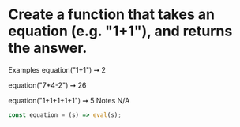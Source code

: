 # Create a function that takes an equation (e.g. "1+1"), and returns the answer.

Examples
equation("1+1") ➞ 2

equation("7\*4-2") ➞ 26

equation("1+1+1+1+1") ➞ 5
Notes
N/A

```javascript
const equation = (s) => eval(s);
```
